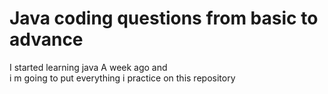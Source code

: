 # Java coding questions from basic to advance 
I started learning java A week ago and <br> 
i m going to put everything i practice on this repository
<br>

